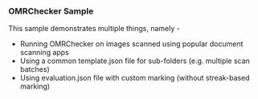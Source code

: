 ### OMRChecker Sample

This sample demonstrates multiple things, namely -
- Running OMRChecker on images scanned using popular document scanning apps
- Using a common template.json file for sub-folders (e.g. multiple scan batches)
- Using evaluation.json file with custom marking (without streak-based marking)
